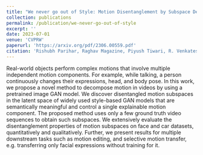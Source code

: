 ```yaml
---
title: "We never go out of Style: Motion Disentanglement by Subspace Decomposition of Latent Space"
collection: publications
permalink: /publication/we-never-go-out-of-style
excerpt: ''
date: 2023-07-01
venue: 'CVPRW'
paperurl: 'https://arxiv.org/pdf/2306.00559.pdf'
citation: 'Rishubh Parihar, Raghav Magazine, Piyush Tiwari, R. Venkatesh Babu. <br><i>2023 IEEE/CVF Conference on Computer Vision and Pattern Recognition Workshops (CVPRW)</i>.'
---
```


Real-world objects perform complex motions that involve multiple independent motion components. For example, while talking, a person continuously changes their expressions, head, and body pose. In this work, we propose a novel method to decompose motion in videos by using a pretrained image GAN model. We discover disentangled motion subspaces in the latent space of widely used style-based GAN models that are semantically meaningful and control a single explainable motion component. The proposed method uses only a few 
 ground truth video sequences to obtain such subspaces. We extensively evaluate the disentanglement properties of motion subspaces on face and car datasets, quantitatively and qualitatively. Further, we present results for multiple downstream tasks such as motion editing, and selective motion transfer, e.g. transferring only facial expressions without training for it.